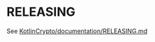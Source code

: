 # RELEASING

See [KotlinCrypto/documentation/RELEASING.md][url-releasing]

[url-releasing]: https://github.com/KotlinCrypto/documentation/blob/master/RELEASING.md
